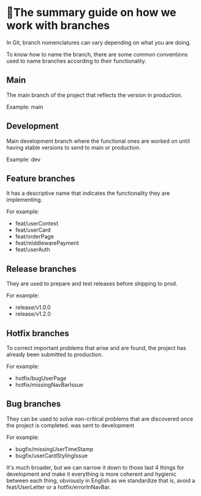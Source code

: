 # 📖The summary guide on how we work with branches

In Git, branch nomenclatures can vary depending on what you are doing.

To know how to name the branch, there are some common conventions used to
name branches according to their functionality.

## Main

The main branch of the project that reflects the version in production.

Example: main

## Development

Main development branch where the functional ones are worked on until having
stable versions to send to main or production.

Example: dev

## Feature branches

It has a descriptive name that indicates the functionality they are implementing.

For example:

- feat/userContext
- feat/userCard
- feat/orderPage
- feat/middlewarePayment
- feat/userAuth

## Release branches

They are used to prepare and test releases before shipping to prod.

For example:

- release/v1.0.0
- release/v1.2.0

## Hotfix branches

To correct important problems that arise and are found, the project has already been submitted
to production.

For example:

- hotfix/bugUserPage
- hotfix/missingNavBarIssue

## Bug branches

They can be used to solve non-critical problems that are discovered once the project is completed.
was sent to development

For example:

- bugfix/missingUserTimeStamp
- bugfix/userCardStylingIssue

It's much broader, but we can narrow it down to those last 4 things for development and make it
everything is more coherent and hygienic between each thing, obviously in English as we standardize
that is, avoid a feat/UserLetter or a hotfix/errorInNavBar.
